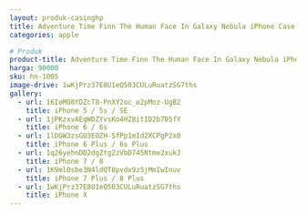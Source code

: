 ```yaml
---
layout: produk-casinghp
title: Adventure Time Finn The Human Face In Galaxy Nebula iPhone Case
categories: apple

# Produk
product-title: Adventure Time Finn The Human Face In Galaxy Nebula iPhone Case
harga: 90000
sku: hn-1005
image-drive: 1wKjPrz37E8U1eQ503CULuRuatzSG7ths
gallery:
  - url: 16IoMO8YDZcT8-PnXY2oc_o2pMnz-UgB2
    title: iPhone 5 / 5s / SE
  - url: 1jPKzxvAEgWDZYvsKo4HZ8itID2b7D5fY
    title: iPhone 6 / 6s
  - url: 1lDGW3zsGU3EOZH-5fPp1mId2XCPgP2x0
    title: iPhone 6 Plus / 6s Plus
  - url: 1q26yehnDD2dgZtgZzVbD745Ntme2xukJ
    title: iPhone 7 / 8
  - url: 1K9mlOsbe3N4ldQT8pvdx9z5jMmIwInuv
    title: iPhone 7 Plus / 8 Plus
  - url: 1wKjPrz37E8U1eQ503CULuRuatzSG7ths
    title: iPhone X
---
```

